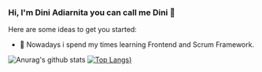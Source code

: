 ### Hi, I'm Dini Adiarnita you can call me Dini 👋

Here are some ideas to get you started:

- 🌱 Nowadays i spend my times learning Frontend and Scrum Framework.
<!--- 🤔 I’m looking for help with ... -->
<!--- 💬 Ask me about ... -->
<!--- 📫 How to reach me: ... -->
<!--- 😄 Pronouns: ... -->
<!--- ⚡ Fun fact: ... -->


![Anurag's github stats](https://github-readme-stats.vercel.app/api?username=DiniAdiarnita&show_icons=true&theme=radical)
[![Top Langs](https://github-readme-stats.vercel.app/api/top-langs/?username=DiniAdiarnita&layout=compact&theme=radical))](https://github.com/DiniAdiarnita/iamdini)
